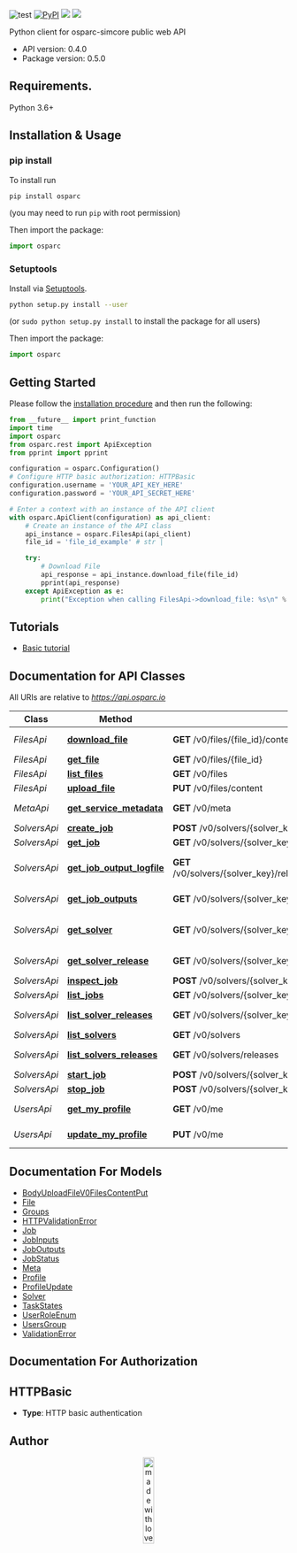 ![test](https://github.com/ITISFoundation/osparc-simcore-clients/workflows/test/badge.svg)
[![PyPI](https://img.shields.io/pypi/v/osparc)](https://pypi.org/project/osparc/)
[![](https://img.shields.io/pypi/status/osparc)](https://pypi.org/project/osparc/)
[![](https://img.shields.io/pypi/l/osparc)](https://pypi.org/project/osparc/)

Python client for osparc-simcore public web API

- API version: 0.4.0
- Package version: 0.5.0

## Requirements.

Python 3.6+

## Installation & Usage
### pip install

To install run

```sh
pip install osparc
```
(you may need to run `pip` with root permission)

Then import the package:

```python
import osparc
```

### Setuptools

Install via [Setuptools](http://pypi.python.org/pypi/setuptools).

```sh
python setup.py install --user
```
(or `sudo python setup.py install` to install the package for all users)

Then import the package:

```python
import osparc
```

## Getting Started

Please follow the [installation procedure](#installation--usage) and then run the following:


```python
from __future__ import print_function
import time
import osparc
from osparc.rest import ApiException
from pprint import pprint

configuration = osparc.Configuration()
# Configure HTTP basic authorization: HTTPBasic
configuration.username = 'YOUR_API_KEY_HERE'
configuration.password = 'YOUR_API_SECRET_HERE'

# Enter a context with an instance of the API client
with osparc.ApiClient(configuration) as api_client:
    # Create an instance of the API class
    api_instance = osparc.FilesApi(api_client)
    file_id = 'file_id_example' # str |

    try:
        # Download File
        api_response = api_instance.download_file(file_id)
        pprint(api_response)
    except ApiException as e:
        print("Exception when calling FilesApi->download_file: %s\n" % e)

```

## Tutorials

- [Basic tutorial](../tutorials_and_samples/tutorials/BasicTutorial.md)

## Documentation for API Classes

All URIs are relative to *https://api.osparc.io*

Class | Method | HTTP request | Description
------------ | ------------- | ------------- | -------------
*FilesApi* | [**download_file**](docs/FilesApi.md#download_file) | **GET** /v0/files/{file_id}/content | Download File
*FilesApi* | [**get_file**](docs/FilesApi.md#get_file) | **GET** /v0/files/{file_id} | Get File
*FilesApi* | [**list_files**](docs/FilesApi.md#list_files) | **GET** /v0/files | List Files
*FilesApi* | [**upload_file**](docs/FilesApi.md#upload_file) | **PUT** /v0/files/content | Upload File
*MetaApi* | [**get_service_metadata**](docs/MetaApi.md#get_service_metadata) | **GET** /v0/meta | Get Service Metadata
*SolversApi* | [**create_job**](docs/SolversApi.md#create_job) | **POST** /v0/solvers/{solver_key}/releases/{version}/jobs | Create Job
*SolversApi* | [**get_job**](docs/SolversApi.md#get_job) | **GET** /v0/solvers/{solver_key}/releases/{version}/jobs/{job_id} | Get Job
*SolversApi* | [**get_job_output_logfile**](docs/SolversApi.md#get_job_output_logfile) | **GET** /v0/solvers/{solver_key}/releases/{version}/jobs/{job_id}/outputs/logfile | Get Job Output Logfile
*SolversApi* | [**get_job_outputs**](docs/SolversApi.md#get_job_outputs) | **GET** /v0/solvers/{solver_key}/releases/{version}/jobs/{job_id}/outputs | Get Job Outputs
*SolversApi* | [**get_solver**](docs/SolversApi.md#get_solver) | **GET** /v0/solvers/{solver_key}/latest | Get Latest Release of a Solver
*SolversApi* | [**get_solver_release**](docs/SolversApi.md#get_solver_release) | **GET** /v0/solvers/{solver_key}/releases/{version} | Get Solver Release
*SolversApi* | [**inspect_job**](docs/SolversApi.md#inspect_job) | **POST** /v0/solvers/{solver_key}/releases/{version}/jobs/{job_id}:inspect | Inspect Job
*SolversApi* | [**list_jobs**](docs/SolversApi.md#list_jobs) | **GET** /v0/solvers/{solver_key}/releases/{version}/jobs | List Jobs
*SolversApi* | [**list_solver_releases**](docs/SolversApi.md#list_solver_releases) | **GET** /v0/solvers/{solver_key}/releases | List Solver Releases
*SolversApi* | [**list_solvers**](docs/SolversApi.md#list_solvers) | **GET** /v0/solvers | List Solvers
*SolversApi* | [**list_solvers_releases**](docs/SolversApi.md#list_solvers_releases) | **GET** /v0/solvers/releases | Lists All Releases
*SolversApi* | [**start_job**](docs/SolversApi.md#start_job) | **POST** /v0/solvers/{solver_key}/releases/{version}/jobs/{job_id}:start | Start Job
*SolversApi* | [**stop_job**](docs/SolversApi.md#stop_job) | **POST** /v0/solvers/{solver_key}/releases/{version}/jobs/{job_id}:stop | Stop Job
*UsersApi* | [**get_my_profile**](docs/UsersApi.md#get_my_profile) | **GET** /v0/me | Get My Profile
*UsersApi* | [**update_my_profile**](docs/UsersApi.md#update_my_profile) | **PUT** /v0/me | Update My Profile


## Documentation For Models

 - [BodyUploadFileV0FilesContentPut](docs/BodyUploadFileV0FilesContentPut.md)
 - [File](docs/File.md)
 - [Groups](docs/Groups.md)
 - [HTTPValidationError](docs/HTTPValidationError.md)
 - [Job](docs/Job.md)
 - [JobInputs](docs/JobInputs.md)
 - [JobOutputs](docs/JobOutputs.md)
 - [JobStatus](docs/JobStatus.md)
 - [Meta](docs/Meta.md)
 - [Profile](docs/Profile.md)
 - [ProfileUpdate](docs/ProfileUpdate.md)
 - [Solver](docs/Solver.md)
 - [TaskStates](docs/TaskStates.md)
 - [UserRoleEnum](docs/UserRoleEnum.md)
 - [UsersGroup](docs/UsersGroup.md)
 - [ValidationError](docs/ValidationError.md)


## Documentation For Authorization


## HTTPBasic

- **Type**: HTTP basic authentication


## Author

<p align="center">
<image src="../../../../docs/_media/mwl.png" alt="made with love at z43" width="20%" />
</p>
